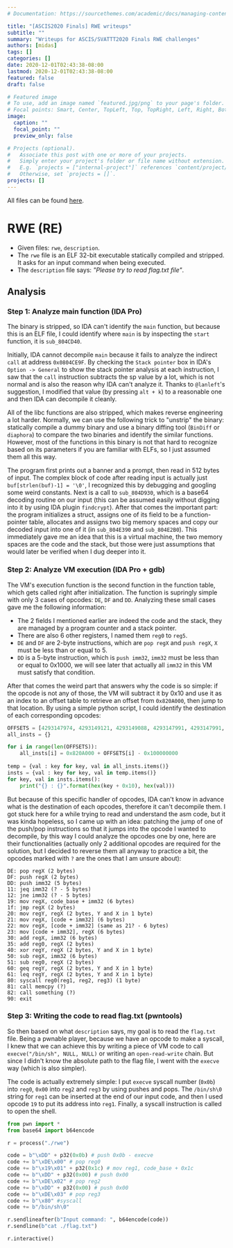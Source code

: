 ```yaml
---
# Documentation: https://sourcethemes.com/academic/docs/managing-content/

title: "[ASCIS2020 Finals] RWE writeups"
subtitle: ""
summary: "Writeups for ASCIS/SVATTT2020 Finals RWE challenges"
authors: [midas]
tags: []
categories: []
date: 2020-12-01T02:43:38-08:00
lastmod: 2020-12-01T02:43:38-08:00
featured: false
draft: false

# Featured image
# To use, add an image named `featured.jpg/png` to your page's folder.
# Focal points: Smart, Center, TopLeft, Top, TopRight, Left, Right, BottomLeft, Bottom, BottomRight.
image:
  caption: ""
  focal_point: ""
  preview_only: false

# Projects (optional).
#   Associate this post with one or more of your projects.
#   Simply enter your project's folder or file name without extension.
#   E.g. `projects = ["internal-project"]` references `content/project/deep-learning/index.md`.
#   Otherwise, set `projects = []`.
projects: []
---
```


All files can be found [here](https://github.com/lkmidas/Short-CTF-Writeups/tree/master/ascis2020final_RWE).

# RWE (RE)
- Given files: `rwe`, `description`.
- The `rwe` file is an ELF 32-bit executable statically compiled and stripped. It asks for an input command when being executed.
- The `description` file says: *"Please try to read flag.txt file"*.
## Analysis

### Step 1: Analyze main function (IDA Pro)
The binary is stripped, so IDA can't identify the `main` function, but because this is an ELF file, I could identify where `main` is by inspecting the `start` function, it is `sub_804CD40`.

Initially, IDA cannot decompile `main` because it fails to analyze the indirect `call` at address `0x0804CE9F`. By checking the `Stack pointer` box in IDA's `Option -> General` to show the stack pointer analysis at each instruction, I saw that the `call` instruction subtracts the sp value by a lot, which is not normal and is also the reason why IDA can't analyze it. Thanks to `@lanleft`'s suggestion, I modified that value (by pressing `alt + k`) to a reasonable one and then IDA can decompile it cleanly.

All of the libc functions are also stripped, which makes reverse engineering a lot harder. Normally, we can use the following trick to "unstrip" the binary: statically compile a dummy binary and use a binary diffing tool (`BinDiff` or `diaphora`) to compare the two binaries and identify the similar functions. However, most of the functions in this binary is not that hard to recognize based on its parameters if you are familiar with ELFs, so I just assumed them all this way. 

The program first prints out a banner and a prompt, then read in 512 bytes of input. The complex block of code after reading input is actually just `buf[strlen(buf)-1] = '\0'`, I recognized this by debugging and googling some weird constants. Next is a call to `sub_804D930`, which is a base64 decoding routine on our input (this can be assumed easily without digging into it by using IDA plugin `findcrypt`). After that comes the important part: the program initializes a struct, assigns one of its field to be a function-pointer table, allocates and assigns two big memory spaces and copy our decoded input into one of it (in `sub_804E390` and `sub_804E2B0`). This immediately gave me an idea that this is a virtual machine, the two memory spaces are the code and the stack, but those were just assumptions that would later be verified when I dug deeper into it.

### Step 2: Analyze VM execution (IDA Pro + gdb)
The VM's execution function is the second function in the function table, which gets called right after initialization. The function is supringly simple with only 3 cases of opcodes: `DE`, `DF` and `DD`. Analyzing these small cases gave me the following information: 
- The 2 fields I mentioned earlier are indeed the code and the stack, they are managed by a program counter and a stack pointer.
- There are also 6 other registers, I named them `reg0` to `reg5`.
- `DE` and `DF` are 2-byte instructions, which are `pop regX` and `push regX`, `X` must be less than or equal to 5.
- `DD` is a 5-byte instruction, which is `push imm32`, `imm32` must be less than or equal to 0x1000, we will see later that actually all `imm32` in this VM must satisfy that condition.

After that comes the weird part that answers why the code is so simple: if the opcode is not any of those, the VM will subtract it by 0x10 and use it as an index to an offset table to retrieve an offset from `0x820A000`, then jump to that location. By using a simple python script, I could identify the destination of each corresponding opcodes:
```python
OFFSETS = [4293147974, 4293149121, 4293149088, 4293147991, 4293147991, 4293147991, 4293147991, 4293147991, 4293147991, 4293149037, 4293147991, 4293147991, 4293147991, 4293147991, 4293147991, 4293148998, 4293148934, 4293148871, 4293148827, 4293148768, 4293147991, 4293147991, 4293147991, 4293147991, 4293147991, 4293147991, 4293147991, 4293147991, 4293147991, 4293147991, 4293147991, 4293147991, 4293148718, 4293147991, 4293147991, 4293147991, 4293147991, 4293148608, 4293147991, 4293147991, 4293147991, 4293147991, 4293147991, 4293147991, 4293147991, 4293147991, 4293147991, 4293147991, 4293148514, 4293147991, 4293147991, 4293147991, 4293147991, 4293147991, 4293147991, 4293147991, 4293147991, 4293147991, 4293147991, 4293147991, 4293147991, 4293147991, 4293147991, 4293147991, 4293148441, 4293148330, 4293147991, 4293147991, 4293147991, 4293147991, 4293147991, 4293147991, 4293147991, 4293147991, 4293147991, 4293147991, 4293147991, 4293147991, 4293147991, 4293147991, 4293148222, 4293148110, 4293147991, 4293147991, 4293147991, 4293147991, 4293147991, 4293147991, 4293147991, 4293147991, 4293147991, 4293147991, 4293147991, 4293147991, 4293147991, 4293147991, 4293147991, 4293147991, 4293147991, 4293147991, 4293147991, 4293147991, 4293147991, 4293147991, 4293147991, 4293147991, 4293147991, 4293147991, 4293147991, 4293147991, 4293147991, 4293147991, 4293148079, 4293148040, 4293147999, 4293147991, 4293147991, 4293147991, 4293147991, 4293147991, 4293147991, 4293147991, 4293147991, 4293147991, 4293147991, 4293147991, 4293147991, 4293147991, 4293147923]
all_insts = {}

for i in range(len(OFFSETS)):
    all_insts[i] = 0x820A000 + OFFSETS[i] - 0x100000000
    
temp = {val : key for key, val in all_insts.items()} 
insts = {val : key for key, val in temp.items()} 
for key, val in insts.items():
    print("{} : {}".format(hex(key + 0x10), hex(val)))
```

But because of this specific handler of opcodes, IDA can't know in advance what is the destination of each opcodes, therefore it can't decompile them. I got stuck here for a while trying to read and understand the asm code, but it was kinda hopeless, so I came up with an idea: patching the jump of one of the push/pop instructions so that it jumps into the opcode I wanted to decompile, by this way I could analyze the opcodes one by one, here are their functionalities (actually only 2 additional opcodes are required for the solution, but I decided to reverse them all anyway to practice a bit, the opcodes marked with `?` are the ones that I am unsure about):
```
DE: pop regX (2 bytes)
DF: push regX (2 bytes)
DD: push imm32 (5 bytes)
11: jeq imm32 (? - 5 bytes)
12: jne imm32 (? - 5 bytes)
19: mov regX, code_base + imm32 (6 bytes)
1f: jmp regX (2 bytes)
20: mov regY, regX (2 bytes, Y and X in 1 byte)
21: mov regX, [code + imm32] (6 bytes)
22: mov regX, [code + imm32] (same as 21? - 6 bytes)
23: mov [code + imm32], regX (6 bytes)
30: add regX, imm32 (6 bytes)
35: add reg0, regX (2 bytes)
40: xor regY, regX (2 bytes, Y and X in 1 byte)
50: sub regX, imm32 (6 bytes)
51: sub reg0, regX (2 bytes)
60: geq regY, regX (2 bytes, Y and X in 1 byte)
61: leq regY, regX (2 bytes, Y and X in 1 byte)
80: syscall reg0(reg1, reg2, reg3) (1 byte)
81: call memcpy (?)
82: call something (?)
90: exit
```

### Step 3: Writing the code to read flag.txt (pwntools)
So then based on what `description` says, my goal is to read the `flag.txt` file. Being a pwnable player, because we have an opcode to make a syscall, I knew that we can achieve this by writing a piece of VM code to call `execve("/bin/sh", NULL, NULL)` or writing an `open-read-write` chain. But since I didn't know the absolute path to the flag file, I went with the `execve` way (which is also simpler).

The code is actually extremely simple: I put `execve` syscall number (`0x0b`) into `reg0`, `0x00` into `reg2` and `reg3` by using pushes and pops. The `/bin/sh\0` string for `reg1` can be inserted at the end of our input code, and then I used opcode `19` to put its address into `reg1`. Finally, a syscall instruction is called to open the shell.

```python
from pwn import *
from base64 import b64encode

r = process("./rwe")

code = b"\xDD" + p32(0x0b) # push 0x0b - execve
code += b"\xDE\x00" # pop reg0
code += b"\x19\x01" + p32(0x1c) # mov reg1, code_base + 0x1c
code += b"\xDD" + p32(0x00) # push 0x00
code += b"\xDE\x02" # pop reg2
code += b"\xDD" + p32(0x00) # push 0x00
code += b"\xDE\x03" # pop reg3
code += b"\x80" #syscall
code += b"/bin/sh\0"

r.sendlineafter(b"Input command: ", b64encode(code))
r.sendline(b"cat ./flag.txt")

r.interactive()
```